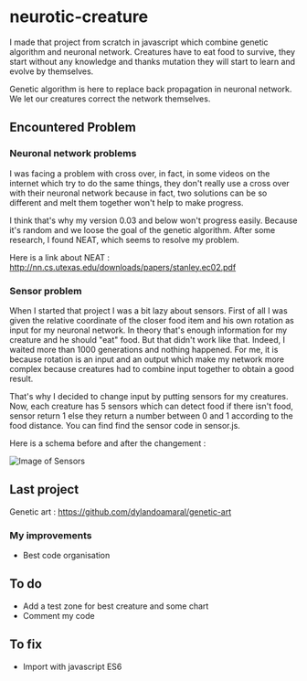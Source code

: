 # neurotic-creature

I made that project from scratch in javascript which combine genetic algorithm and neuronal network. Creatures have to eat food to survive, they start without any knowledge and thanks mutation they will start to learn and evolve by themselves.

Genetic algorithm is here to replace back propagation in neuronal network. We let our creatures correct the network themselves.

## Encountered Problem

### Neuronal network problems

I was facing a problem with cross over, in fact, in some videos on the internet which try to do the same things, they don't really use a cross over with their neuronal network because in fact, two solutions can be so different and melt them together won't help to make progress.

I think that's why my version 0.03 and below won't progress easily. Because it's random and we loose the goal of the genetic algorithm. After some research, I found NEAT, which seems to resolve my problem.

Here is a link about NEAT : http://nn.cs.utexas.edu/downloads/papers/stanley.ec02.pdf

### Sensor problem

When I started that project I was a bit lazy about sensors. First of all I was given the relative coordinate of the closer food item and his own rotation as input for my neuronal network. In theory that's enough information for my creature and he should "eat" food. But that didn't work like that. Indeed, I waited more than 1000 generations and nothing happened. For me, it is because rotation is an input and an output which make my network more complex because creatures had to combine input together to obtain a good result.

That's why I decided to change input by putting sensors for my creatures. Now, each creature has 5 sensors which can detect food if there isn't food, sensor return 1 else they return a number between 0 and 1 according to the food distance. You can find find the sensor code in sensor.js.

Here is a schema before and after the changement :

![Image of Sensors](https://nsa39.casimages.com/img/2018/11/04/181104060412106234.png)

## Last project

Genetic art : https://github.com/dylandoamaral/genetic-art

### My improvements

 - Best code organisation
 
## To do

 - Add a test zone for best creature and some chart
 - Comment my code
 
## To fix

 - Import with javascript ES6
